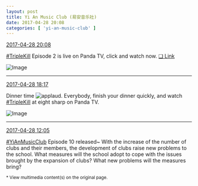 ```yaml
---
layout: post
title: Yi An Music Club (易安音乐社)
date: 2017-04-28 20:08
categories: [ 'yi-an-music-club' ]
---
```


<div class="weibo-info">
  <a href="http://weibo.com/6094546964/F0FDX46Oh">2017-04-28 20:08</a>
</div>

[#TripleKill](http://weibo.com/p/100808d614267acb9089db17679bfac43299ac) Episode 2 is live on Panda TV, click and watch now. [❏ Link](http://www.panda.tv/hd/triplekill20170421.html)

<!-- more -->

![Image](https://wx4.sinaimg.cn/mw690/006Es64Aly1ff2nggwhs1j30ku0q0n1b.jpg)

---

<div class="weibo-info">
  <a href="http://weibo.com/6094546964/F0EUQeNOb">2017-04-28 18:17</a>
</div>

Dinner time ![applaud](http://img.t.sinajs.cn/t4/appstyle/expression/ext/normal/36/gza_org.gif). Everybody, finish your dinner quickly, and watch [#TripleKill](http://weibo.com/p/100808d614267acb9089db17679bfac43299ac) at eight sharp on Panda TV.

![Image](https://wx3.sinaimg.cn/mw690/006Es64Agy1ff2k8uc8a0j334021o4qq.jpg)

---

<div class="weibo-info">
  <a href="http://weibo.com/6094546964/F0CtMClRl">2017-04-28 12:05</a>
</div>

[#YiAnMusicClub](http://weibo.com/p/100808beae2e3e05b17b64f63ebedca39f19b2) Episode 10 released~ With the increase of the number of clubs and their members, the development of clubs raise new problems to the school. What measures will the school adopt to cope with the issues brought by the expansion of clubs? What new problems will the measures bring?

<small>* View multimedia content(s) on the original page.</small>
